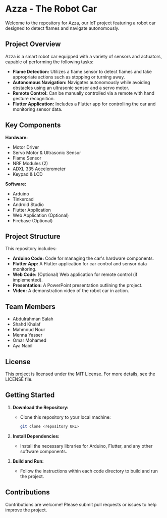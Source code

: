 # Azza - The Robot Car

Welcome to the repository for Azza, our IoT project featuring a robot car designed to detect flames and navigate autonomously.

## Project Overview

Azza is a smart robot car equipped with a variety of sensors and actuators, capable of performing the following tasks:

- **Flame Detection:** Utilizes a flame sensor to detect flames and take appropriate actions such as stopping or turning away.
- **Autonomous Navigation:** Navigates autonomously while avoiding obstacles using an ultrasonic sensor and a servo motor.
- **Remote Control:** Can be manually controlled via a remote with hand gesture recognition.
- **Flutter Application:** Includes a Flutter app for controlling the car and monitoring sensor data.

## Key Components

**Hardware:**

- Motor Driver
- Servo Motor & Ultrasonic Sensor
- Flame Sensor
- NRF Modules (2)
- ADXL 335 Accelerometer
- Keypad & LCD

**Software:**

- Arduino
- Tinkercad
- Android Studio
- Flutter Application
- Web Application (Optional)
- Firebase (Optional)

## Project Structure

This repository includes:

- **Arduino Code:** Code for managing the car's hardware components.
- **Flutter App:** A Flutter application for car control and sensor data monitoring.
- **Web Code:** (Optional) Web application for remote control (if implemented).
- **Presentation:** A PowerPoint presentation outlining the project.
- **Video:** A demonstration video of the robot car in action.

## Team Members

- Abdulrahman Salah
- Shahd Khalaf
- Mahmoud Nour
- Menna Yasser
- Omar Mohamed
- Aya Nabil

## License

This project is licensed under the MIT License. For more details, see the LICENSE file.

## Getting Started

1. **Download the Repository:**
   - Clone this repository to your local machine:
     ```sh
     git clone <repository URL>
     ```

2. **Install Dependencies:**
   - Install the necessary libraries for Arduino, Flutter, and any other software components.

3. **Build and Run:**
   - Follow the instructions within each code directory to build and run the project.

## Contributions

Contributions are welcome! Please submit pull requests or issues to help improve the project.
